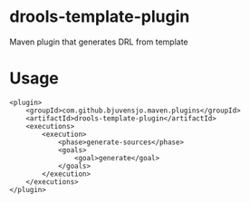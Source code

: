# drools-template-plugin
Maven plugin that generates DRL from template

# Usage

    <plugin>
        <groupId>com.github.bjuvensjo.maven.plugins</groupId>
        <artifactId>drools-template-plugin</artifactId>
        <executions>
            <execution>
                <phase>generate-sources</phase>
                <goals>
                    <goal>generate</goal>
                </goals>
            </execution>
        </executions>
    </plugin>
